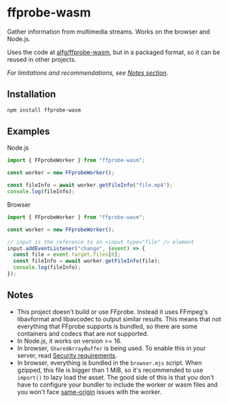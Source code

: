 # ffprobe-wasm

Gather information from multimedia streams. Works on the browser and Node.js.

Uses the code at [alfg/ffprobe-wasm](https://github.com/alfg/ffprobe-wasm), but in a packaged format, so it can be reused in other projects.

_For limitations and recommendations, see [Notes section](#notes)._

## Installation

```sh
npm install ffprobe-wasm
```

## Examples

Node.js

```ts
import { FFprobeWorker } from "ffprobe-wasm";

const worker = new FFprobeWorker();

const fileInfo = await worker.getFileInfo("file.mp4");
console.log(fileInfo);
```

Browser

```ts
import { FFprobeWorker } from "ffprobe-wasm";

const worker = new FFprobeWorker();

// input is the reference to an <input type="file" /> element
input.addEventListener("change", (event) => {
  const file = event.target.files[0];
  const fileInfo = await worker.getFileInfo(file);
  console.log(fileInfo);
});
```

## Notes

- This project doesn't build or use FFprobe. Instead it uses FFmpeg's libavformat and libavcodec to output similar results. This means that not everything that FFprobe supports is bundled, so there are some containers and codecs that are not supported.
- In Node.js, it works on version >= 16.
- In browser, `SharedArrayBuffer` is being used. To enable this in your server, read [Security requirements](https://developer.mozilla.org/en-US/docs/Web/JavaScript/Reference/Global_Objects/SharedArrayBuffer#security_requirements).
- In browser, everything is bundled in the `browser.mjs` script. When gzipped, this file is bigger than 1 MiB, so it's recommended to use `import()` to lazy load the asset. The good side of this is that you don't have to configure your bundler to include the worker or wasm files and you won't face [same-origin](https://developer.mozilla.org/en-US/docs/Web/API/Worker/Worker) issues with the worker.
